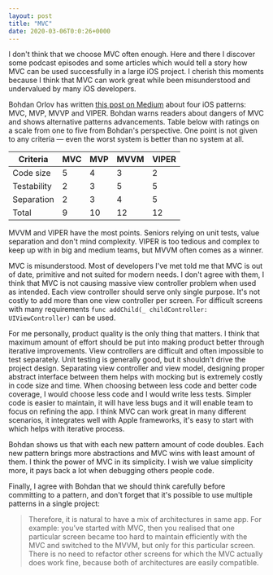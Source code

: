 ```yaml
---
layout: post
title: "MVC"
date: 2020-03-06T0:0:26+0000
---
```


I don't think that we choose MVC often enough. Here and there I discover some podcast episodes and some articles which would tell a story how MVC can be used successfully in a large iOS project. I cherish this moments because I think that MVC can work great while been misunderstood and undervalued by many iOS developers.

Bohdan Orlov has written [this post on Medium][1] about four iOS patterns: MVC, MVP, MVVP and VIPER. Bohdan warns readers about dangers of MVC and shows alternative patterns advancements. Table below with ratings on a scale from one to five from Bohdan's perspective. One point is not given to any criteria — even the worst system is better than no system at all.

<table>
    <thead>
        <tr>
            <th>Criteria</th>
            <th>MVC</th>
            <th>MVP</th>
            <th>MVVM</th>
            <th>VIPER</th>
        </tr>
    </thead>
    <tbody>
        <tr>
            <td>Code size</td>
            <td>5</td>
            <td>4</td>
            <td>3</td>
            <td>2</td>
        </tr>
        <tr>
            <td>Testability</td>
            <td>2</td>
            <td>3</td>
            <td>5</td>
            <td>5</td>
        </tr>
        <tr>
            <td>Separation</td>
            <td>2</td>
            <td>3</td>
            <td>4</td>
            <td>5</td>
        </tr>
        <tr>
            <td>Total</td>
            <td>9</td>
            <td>10</td>
            <td>12</td>
            <td>12</td>
        </tr>
    </tbody>
</table>

MVVM and VIPER have the most points. Seniors relying on unit tests, value separation and don't mind complexity. VIPER is too tedious and complex to keep up with in big and medium teams, but MVVM often comes as a winner.

MVC is misunderstood. Most of developers I've met told me that MVC is out of date, primitive and not suited for modern needs. I don't agree with them, I think that MVC is not causing massive view controller problem when used as intended. Each view controller should serve only single purpose. It's not costly to add more than one view controller per screen. For difficult screens with many requirements `func addChild(_ childController: UIViewController)` can be used.

For me personally, product quality is the only thing that matters. I think that maximum amount of effort should be put into making product better through iterative improvements. View controllers are difficult and often impossible to test separately. Unit testing is generally good, but it shouldn't drive the project design. Separating view controller and view model, designing proper abstract interface between them helps with mocking but is extremely costly in code size and time. When choosing between less code and better code coverage, I would choose less code and I would write less tests. Simpler code is easier to maintain, it will have less bugs and it will enable team to focus on refining the app. I think MVC can work great in many different scenarios, it integrates well with Apple frameworks, it's easy to start with which helps with iterative process.

Bohdan shows us that with each new pattern amount of code doubles. Each new pattern brings more abstractions and MVC wins with least amount of them. I think the power of MVC in its simplicity. I wish we value simplicity more, it pays back a lot when debugging others people code. 

Finally, I agree with Bohdan that we should think carefully before committing to a pattern, and don't forget that it's possible to use multiple patterns in a single project:

> Therefore, it is natural to have a mix of architectures in same app. For example: you’ve started with MVC, then you realised that one particular screen became too hard to maintain efficiently with the MVC and switched to the MVVM, but only for this particular screen. There is no need to refactor other screens for which the MVC actually does work fine, because both of architectures are easily compatible.


[1]: https://medium.com/ios-os-x-development/ios-architecture-patterns-ecba4c38de52
